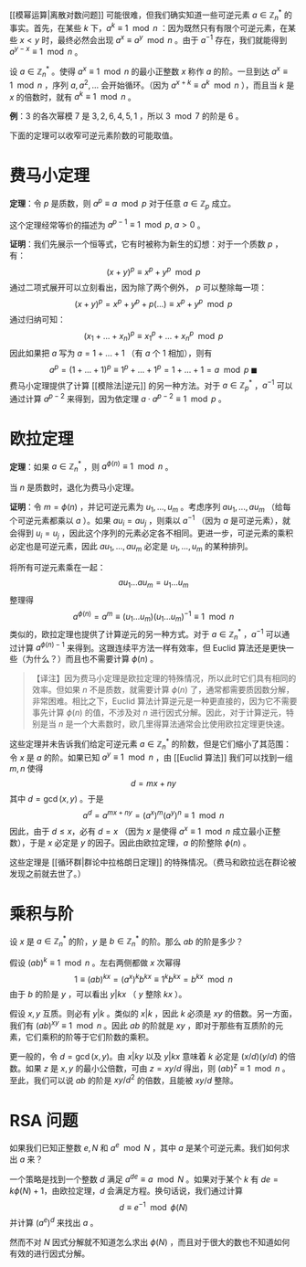 
[[模幂运算|离散对数问题]] 可能很难，但我们确实知道一些可逆元素 $a \in \mathbb{Z}^*_n$ 的事实。首先，在某些 $k$ 下，$a^k \equiv 1 \mod n$ ：因为既然只有有限个可逆元素，在某些 $x<y$ 时，最终必然会出现 $a^x \equiv a^y \mod n$ 。由于 $a^{-1}$ 存在，我们就能得到 $a^{y-x} \equiv 1 \mod n$ 。

设 $a \in \mathbb{Z}^*_n$ 。使得 $a^x \equiv 1 \mod n$ 的最小正整数 $x$ 称作 $a$ 的阶。一旦到达 $a^x \equiv 1 \mod n$ ，序列 $a,a^2,...$ 会开始循环。（因为 $a^{x+k} \equiv a^k \mod n$ ），而且当 $k$ 是 $x$ 的倍数时，就有 $a^k \equiv 1 \mod n$ 。

**例**：$3$ 的各次幂模 $7$ 是 $3,2,6,4,5,1$ ，所以 $3 \mod 7$ 的阶是 $6$ 。

下面的定理可以收窄可逆元素阶数的可能取值。

# 费马小定理

**定理**：令 $p$ 是质数，则 $a^p \equiv a \mod p$ 对于任意 $a \in \mathbb{Z}_p$ 成立。

这个定理经常等价的描述为 $a^{p-1} \equiv 1 \mod p, \; a>0$  。

**证明**：我们先展示一个恒等式，它有时被称为新生的幻想：对于一个质数 $p$ ，有：$$(x+y)^p \equiv x^p+y^p \mod p$$通过二项式展开可以立刻看出，因为除了两个例外， $p$ 可以整除每一项：$$(x+y)^p=x^p+y^p+p(...) \equiv x^p+y^p \mod p$$通过归纳可知：$$(x_1+...+x_n)^p \equiv x^p_1+...+x^p_n \mod p$$因此如果把 $a$ 写为 $a=1+...+1$ （有 $a$ 个 $1$ 相加），则有$$a^p=(1+...+1)^p \equiv 1^p+...+1^p=1+...+1=a \mod p \;\blacksquare$$费马小定理提供了计算 [[模除法|逆元]] 的另一种方法。对于 $a \in \mathbb{Z}^*_p$ ，$a^{-1}$ 可以通过计算 $a^{p-2}$ 来得到，因为依定理 $a \cdot a^{p-2} \equiv 1 \mod p$ 。

# 欧拉定理

**定理**：如果 $a \in \mathbb{Z}^*_n$ ，则 $a^{\phi(n)} \equiv 1 \mod n$ 。

当 $n$ 是质数时，退化为费马小定理。

**证明**：令 $m=\phi(n)$ ，并记可逆元素为 $u_1,...,u_m$ 。考虑序列 $au_1,...,au_m$ （给每个可逆元素都乘以 $a$ ）。如果 $au_i = au_j$ ，则乘以 $a^{-1}$ （因为 $a$ 是可逆元素），就会得到 $u_i = u_j$ ，因此这个序列的元素必定各不相同。更进一步，可逆元素的乘积必定也是可逆元素，因此 $au_1,...,au_m$ 必定是 $u_1,...,u_m$ 的某种排列。

将所有可逆元素乘在一起：$$au_1...au_m=u_1...u_m$$整理得$$a^{\phi(n)}=a^m \equiv (u_1...u_m)(u_1...u_m)^{-1} \equiv 1 \mod n$$类似的，欧拉定理也提供了计算逆元的另一种方式。对于 $a\in \mathbb{Z}^*_n$ ，$a^{-1}$ 可以通过计算 $a^{\phi(n)-1}$ 来得到。这跟连续平方法一样有效率，但 Euclid 算法还是更快一些（为什么？）而且也不需要计算 $\phi(n)$ 。

> 【译注】因为费马小定理是欧拉定理的特殊情况，所以此时它们具有相同的效率。但如果 $n$ 不是质数，就需要计算 $\phi(n)$ 了，通常都需要质因数分解，非常困难。相比之下，Euclid 算法计算逆元是一种更直接的，因为它不需要事先计算 $\phi(n)$ 的值，不涉及对 $n$ 进行因式分解。因此，对于计算逆元，特别是当 $n$ 是一个大素数时，欧几里得算法通常会比使用欧拉定理更快速。

这些定理并未告诉我们给定可逆元素 $a \in \mathbb{Z}^*_n$ 的阶数，但是它们缩小了其范围：令 $x$ 是 $a$ 的阶。如果已知 $a^y \equiv 1 \mod n$ ，由 [[Euclid 算法]] 我们可以找到一组 $m,n$ 使得$$d=mx+ny$$其中 $d=\gcd(x,y)$ 。于是$$a^d=a^{mx+ny}=(a^x)^m(a^y)^n \equiv 1 \mod n$$因此，由于 $d \le x$，必有 $d=x$ （因为 $x$ 是使得 $a^x \equiv 1 \mod n$ 成立最小正整数），于是 $x$ 必定是 $y$ 的因子。因此由欧拉定理，$a$ 的阶整除 $\phi(n)$ 。

这些定理是 [[循环群|群论中拉格朗日定理]] 的特殊情况。（费马和欧拉远在群论被发现之前就去世了。）

# 乘积与阶

设 $x$ 是 $a \in \mathbb{Z}^*_n$ 的阶，$y$ 是 $b \in \mathbb{Z}^*_n$ 的阶。那么 $ab$ 的阶是多少？

假设 $(ab)^k \equiv 1 \mod n$ 。左右两侧都做 $x$ 次幂得$$1 \equiv (ab)^{kx} = (a^x)^k b^{kx} \equiv 1^k b^{kx}=b^{kx} \mod n$$由于 $b$ 的阶是 $y$ ，可以看出 $y|kx$ （ $y$ 整除 $kx$ ）。

假设 $x,y$ 互质。则必有 $y|k$ 。类似的 $x|k$ ，因此 $k$ 必须是 $xy$ 的倍数。另一方面，我们有 $(ab)^{xy} \equiv 1 \mod n$ 。因此 $ab$ 的阶就是 $xy$ ，即对于那些有互质阶的元素，它们乘积的阶等于它们阶数的乘积。

更一般的，令 $d=\gcd(x,y)$。由 $x|ky$ 以及 $y|kx$ 意味着 $k$ 必定是 $(x/d)(y/d)$ 的倍数。如果 $z$ 是 $x,y$ 的最小公倍数，可由 $z=xy/d$ 得出，则 $(ab)^z \equiv 1 \mod n$ 。至此，我们可以说 $ab$ 的阶是 $xy/d^2$ 的倍数，且能被 $xy/d$ 整除。

# RSA 问题

如果我们已知正整数  $e,N$ 和 $a^e \mod N$ ，其中 $a$ 是某个可逆元素。我们如何求出 $a$ 来？

一个策略是找到一个整数 $d$ 满足 $a^{de} \equiv a \mod N$ 。如果对于某个 $k$ 有 $de=k\phi(N)+1$，由欧拉定理，$d$ 会满足方程。换句话说，我们通过计算$$d\equiv e^{-1} \mod \phi(N)$$并计算 $(a^e)^d$ 来找出 $a$ 。

然而不对 $N$ 因式分解就不知道怎么求出 $\phi(N)$ ，而且对于很大的数也不知道如何有效的进行因式分解。
